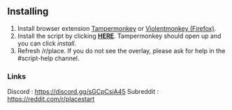 ## Installing

1. Install browser extension [Tampermonkey](https://www.tampermonkey.net/) or [Violentmonkey (Firefox)](https://addons.mozilla.org/en-US/firefox/addon/violentmonkey/).
2. Install the script by clicking [**HERE**](https://github.com/portalthree/place-taskbar-bot/raw/main/overlay.user.js). Tampermonkey should open up and you can click _install_.
3. Refresh /r/place. If you do not see the overlay, please ask for help in the #script-help channel.

### Links
Discord : https://discord.gg/sGCpCsjA45
Subreddit : https://reddit.com/r/placestart